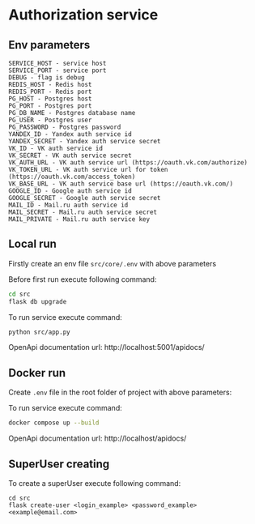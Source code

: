 # Authorization service

## Env parameters

```dotenv
SERVICE_HOST - service host
SERVICE_PORT - service port
DEBUG - flag is debug
REDIS_HOST - Redis host
REDIS_PORT - Redis port
PG_HOST - Postgres host
PG_PORT - Postgres port
PG_DB_NAME - Postgres database name
PG_USER - Postgres user
PG_PASSWORD - Postgres password
YANDEX_ID - Yandex auth service id
YANDEX_SECRET - Yandex auth service secret
VK_ID - VK auth service id
VK_SECRET - VK auth service secret
VK_AUTH_URL - VK auth service url (https://oauth.vk.com/authorize)
VK_TOKEN_URL - VK auth service url for token (https://oauth.vk.com/access_token)
VK_BASE_URL - VK auth service base url (https://oauth.vk.com/)
GOOGLE_ID - Google auth service id
GOOGLE_SECRET - Google auth service secret
MAIL_ID - Mail.ru auth service id
MAIL_SECRET - Mail.ru auth service secret
MAIL_PRIVATE - Mail.ru auth service key
```

## Local run
Firstly create an env file `src/core/.env` with above parameters

Before first run execute following command:
``` bash
cd src
flask db upgrade
```

To run service execute command:
```bash
python src/app.py
```

OpenApi documentation url:  http://localhost:5001/apidocs/

## Docker run
Create `.env` file in the root folder of project with above parameters:

To run service execute command:
```bash
docker compose up --build
```
OpenApi documentation url:  http://localhost/apidocs/

## SuperUser creating
To create a superUser execute following command:
```
cd src
flask create-user <login_example> <password_example> <example@email.com>

